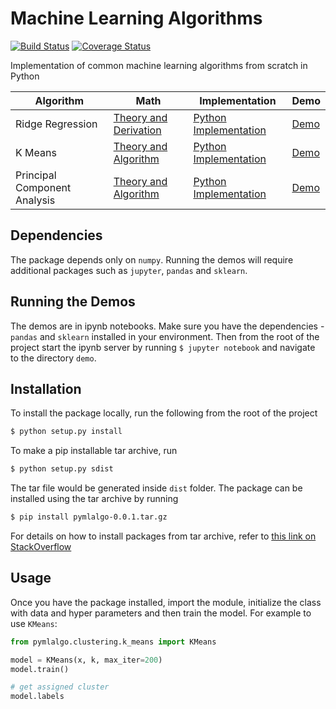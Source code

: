 # Machine Learning Algorithms
[![Build Status](https://travis-ci.com/vivekkr12/machine-learning-algorithms.svg?branch=master)](https://travis-ci.com/vivekkr12/machine-learning-algorithms) [![Coverage Status](https://coveralls.io/repos/github/vivekkr12/machine-learning-algorithms/badge.svg?branch=master)](https://coveralls.io/github/vivekkr12/machine-learning-algorithms?branch=master)

Implementation of common machine learning algorithms from scratch in Python

|Algorithm|Math|Implementation|Demo|
|---------|------|--------------|----|
|Ridge Regression|[Theory and Derivation](theory/ridge_regression.ipynb)|[Python Implementation](pymlalgo/regression/ridge_regression.py)|[Demo](demo/ridge_regression_demo.ipynb)|
|K Means|[Theory and Algorithm](theory/k_means.ipynb)|[Python Implementation](pymlalgo/clustering/k_means.py)|[Demo](demo/k_means_demo.ipynb)|
|Principal Component Analysis|[Theory and Algorithm](theory/pca.ipynb)|[Python Implementation](pymlalgo/reduction/pca.py)|[Demo](demo/pca_demo.ipynb)|

## Dependencies
The package depends only on `numpy`. Running the demos will require additional packages such as `jupyter`, `pandas`
and `sklearn`. 

## Running the Demos
The demos are in ipynb notebooks. Make sure you have the dependencies - `pandas` and `sklearn` installed in your
environment. Then from the root of the project start the ipynb server by running `$ jupyter notebook` and navigate to
the directory `demo`.

## Installation 
To install the package locally, run the following from the root of the project
```bash
$ python setup.py install
```

To make a pip installable tar archive, run
```bash
$ python setup.py sdist
```
The tar file would be generated inside `dist` folder. The package can be installed using the tar archive by running
```bash
$ pip install pymlalgo-0.0.1.tar.gz
```

For details on how to install packages from tar archive, refer to [this link on StackOverflow](https://stackoverflow.com/questions/36014334/)

## Usage
Once you have the package installed, import the module, initialize the class with data and hyper parameters and then
train the model. For example to use `KMeans`:

```python
from pymlalgo.clustering.k_means import KMeans

model = KMeans(x, k, max_iter=200)
model.train()

# get assigned cluster
model.labels
```
